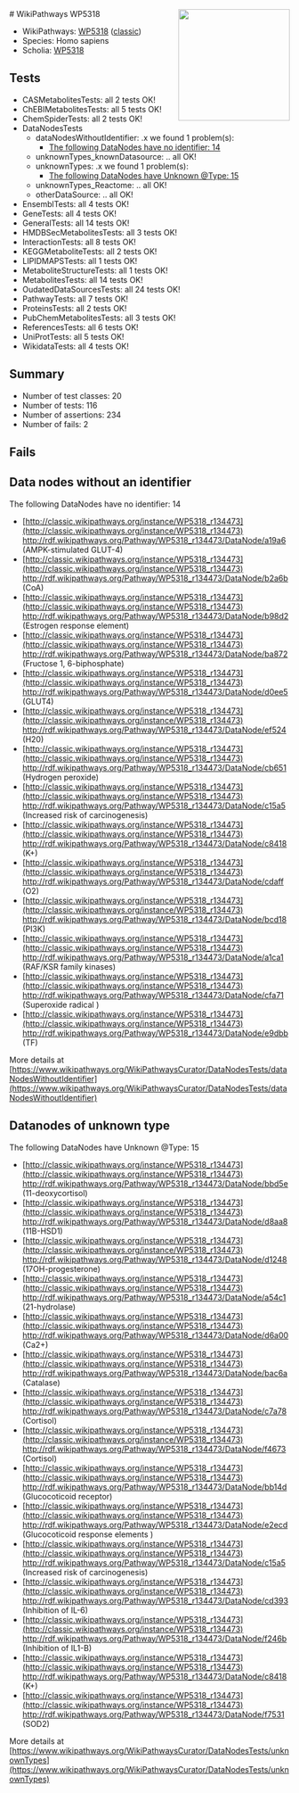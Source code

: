 <img style="float: right; width: 200px" src="https://upload.wikimedia.org/wikipedia/commons/thumb/8/83/Wplogo_with_text_500.png/640px-Wplogo_with_text_500.png" />
# WikiPathways WP5318

* WikiPathways: [WP5318](https://wikipathways.org/pathways/WP5318) ([classic](https://classic.wikipathways.org/instance/WP5318))
* Species: Homo sapiens
* Scholia: [WP5318](https://scholia.toolforge.org/wikipathways/WP5318)
## Tests
* CASMetabolitesTests: all 2 tests OK!
* ChEBIMetabolitesTests: all 5 tests OK!
* ChemSpiderTests: all 2 tests OK!
* DataNodesTests
    * dataNodesWithoutIdentifier: .x we found 1 problem(s):
        * [The following DataNodes have no identifier: 14](#8792c494)
    * unknownTypes_knownDatasource: .. all OK!
    * unknownTypes: .x we found 1 problem(s):
        * [The following DataNodes have Unknown @Type: 15](#ef950836)
    * unknownTypes_Reactome: .. all OK!
    * otherDataSource: .. all OK!
* EnsemblTests: all 4 tests OK!
* GeneTests: all 4 tests OK!
* GeneralTests: all 14 tests OK!
* HMDBSecMetabolitesTests: all 3 tests OK!
* InteractionTests: all 8 tests OK!
* KEGGMetaboliteTests: all 2 tests OK!
* LIPIDMAPSTests: all 1 tests OK!
* MetaboliteStructureTests: all 1 tests OK!
* MetabolitesTests: all 14 tests OK!
* OudatedDataSourcesTests: all 24 tests OK!
* PathwayTests: all 7 tests OK!
* ProteinsTests: all 2 tests OK!
* PubChemMetabolitesTests: all 3 tests OK!
* ReferencesTests: all 6 tests OK!
* UniProtTests: all 5 tests OK!
* WikidataTests: all 4 tests OK!


## Summary

* Number of test classes: 20
* Number of tests: 116
* Number of assertions: 234
* Number of fails: 2

## Fails

<a name="8792c494" />

## Data nodes without an identifier

The following DataNodes have no identifier: 14

* [http://classic.wikipathways.org/instance/WP5318_r134473](http://classic.wikipathways.org/instance/WP5318_r134473) http://rdf.wikipathways.org/Pathway/WP5318_r134473/DataNode/a19a6 (AMPK-stimulated GLUT-4)
* [http://classic.wikipathways.org/instance/WP5318_r134473](http://classic.wikipathways.org/instance/WP5318_r134473) http://rdf.wikipathways.org/Pathway/WP5318_r134473/DataNode/b2a6b (CoA)
* [http://classic.wikipathways.org/instance/WP5318_r134473](http://classic.wikipathways.org/instance/WP5318_r134473) http://rdf.wikipathways.org/Pathway/WP5318_r134473/DataNode/b98d2 (Estrogen response element)
* [http://classic.wikipathways.org/instance/WP5318_r134473](http://classic.wikipathways.org/instance/WP5318_r134473) http://rdf.wikipathways.org/Pathway/WP5318_r134473/DataNode/ba872 (Fructose 1, 6-biphosphate)
* [http://classic.wikipathways.org/instance/WP5318_r134473](http://classic.wikipathways.org/instance/WP5318_r134473) http://rdf.wikipathways.org/Pathway/WP5318_r134473/DataNode/d0ee5 (GLUT4)
* [http://classic.wikipathways.org/instance/WP5318_r134473](http://classic.wikipathways.org/instance/WP5318_r134473) http://rdf.wikipathways.org/Pathway/WP5318_r134473/DataNode/ef524 (H20)
* [http://classic.wikipathways.org/instance/WP5318_r134473](http://classic.wikipathways.org/instance/WP5318_r134473) http://rdf.wikipathways.org/Pathway/WP5318_r134473/DataNode/cb651 (Hydrogen peroxide)
* [http://classic.wikipathways.org/instance/WP5318_r134473](http://classic.wikipathways.org/instance/WP5318_r134473) http://rdf.wikipathways.org/Pathway/WP5318_r134473/DataNode/c15a5 (Increased risk of carcinogenesis)
* [http://classic.wikipathways.org/instance/WP5318_r134473](http://classic.wikipathways.org/instance/WP5318_r134473) http://rdf.wikipathways.org/Pathway/WP5318_r134473/DataNode/c8418 (K+)
* [http://classic.wikipathways.org/instance/WP5318_r134473](http://classic.wikipathways.org/instance/WP5318_r134473) http://rdf.wikipathways.org/Pathway/WP5318_r134473/DataNode/cdaff (O2)
* [http://classic.wikipathways.org/instance/WP5318_r134473](http://classic.wikipathways.org/instance/WP5318_r134473) http://rdf.wikipathways.org/Pathway/WP5318_r134473/DataNode/bcd18 (PI3K)
* [http://classic.wikipathways.org/instance/WP5318_r134473](http://classic.wikipathways.org/instance/WP5318_r134473) http://rdf.wikipathways.org/Pathway/WP5318_r134473/DataNode/a1ca1 (RAF/KSR family kinases)
* [http://classic.wikipathways.org/instance/WP5318_r134473](http://classic.wikipathways.org/instance/WP5318_r134473) http://rdf.wikipathways.org/Pathway/WP5318_r134473/DataNode/cfa71 (Superoxide radical
)
* [http://classic.wikipathways.org/instance/WP5318_r134473](http://classic.wikipathways.org/instance/WP5318_r134473) http://rdf.wikipathways.org/Pathway/WP5318_r134473/DataNode/e9dbb (TF)


More details at [https://www.wikipathways.org/WikiPathwaysCurator/DataNodesTests/dataNodesWithoutIdentifier](https://www.wikipathways.org/WikiPathwaysCurator/DataNodesTests/dataNodesWithoutIdentifier)

<a name="ef950836" />

## Datanodes of unknown type

The following DataNodes have Unknown @Type: 15

* [http://classic.wikipathways.org/instance/WP5318_r134473](http://classic.wikipathways.org/instance/WP5318_r134473) http://rdf.wikipathways.org/Pathway/WP5318_r134473/DataNode/bbd5e (11-deoxycortisol)
* [http://classic.wikipathways.org/instance/WP5318_r134473](http://classic.wikipathways.org/instance/WP5318_r134473) http://rdf.wikipathways.org/Pathway/WP5318_r134473/DataNode/d8aa8 (11B-HSD1)
* [http://classic.wikipathways.org/instance/WP5318_r134473](http://classic.wikipathways.org/instance/WP5318_r134473) http://rdf.wikipathways.org/Pathway/WP5318_r134473/DataNode/d1248 (17OH-progesterone)
* [http://classic.wikipathways.org/instance/WP5318_r134473](http://classic.wikipathways.org/instance/WP5318_r134473) http://rdf.wikipathways.org/Pathway/WP5318_r134473/DataNode/a54c1 (21-hydrolase)
* [http://classic.wikipathways.org/instance/WP5318_r134473](http://classic.wikipathways.org/instance/WP5318_r134473) http://rdf.wikipathways.org/Pathway/WP5318_r134473/DataNode/d6a00 (Ca2+)
* [http://classic.wikipathways.org/instance/WP5318_r134473](http://classic.wikipathways.org/instance/WP5318_r134473) http://rdf.wikipathways.org/Pathway/WP5318_r134473/DataNode/bac6a (Catalase)
* [http://classic.wikipathways.org/instance/WP5318_r134473](http://classic.wikipathways.org/instance/WP5318_r134473) http://rdf.wikipathways.org/Pathway/WP5318_r134473/DataNode/c7a78 (Cortisol)
* [http://classic.wikipathways.org/instance/WP5318_r134473](http://classic.wikipathways.org/instance/WP5318_r134473) http://rdf.wikipathways.org/Pathway/WP5318_r134473/DataNode/f4673 (Cortisol)
* [http://classic.wikipathways.org/instance/WP5318_r134473](http://classic.wikipathways.org/instance/WP5318_r134473) http://rdf.wikipathways.org/Pathway/WP5318_r134473/DataNode/bb14d (Glucocoticoid receptor)
* [http://classic.wikipathways.org/instance/WP5318_r134473](http://classic.wikipathways.org/instance/WP5318_r134473) http://rdf.wikipathways.org/Pathway/WP5318_r134473/DataNode/e2ecd (Glucocoticoid response elements
)
* [http://classic.wikipathways.org/instance/WP5318_r134473](http://classic.wikipathways.org/instance/WP5318_r134473) http://rdf.wikipathways.org/Pathway/WP5318_r134473/DataNode/c15a5 (Increased risk of carcinogenesis)
* [http://classic.wikipathways.org/instance/WP5318_r134473](http://classic.wikipathways.org/instance/WP5318_r134473) http://rdf.wikipathways.org/Pathway/WP5318_r134473/DataNode/cd393 (Inhibition of IL-6)
* [http://classic.wikipathways.org/instance/WP5318_r134473](http://classic.wikipathways.org/instance/WP5318_r134473) http://rdf.wikipathways.org/Pathway/WP5318_r134473/DataNode/f246b (Inhibition of IL1-B)
* [http://classic.wikipathways.org/instance/WP5318_r134473](http://classic.wikipathways.org/instance/WP5318_r134473) http://rdf.wikipathways.org/Pathway/WP5318_r134473/DataNode/c8418 (K+)
* [http://classic.wikipathways.org/instance/WP5318_r134473](http://classic.wikipathways.org/instance/WP5318_r134473) http://rdf.wikipathways.org/Pathway/WP5318_r134473/DataNode/f7531 (SOD2)


More details at [https://www.wikipathways.org/WikiPathwaysCurator/DataNodesTests/unknownTypes](https://www.wikipathways.org/WikiPathwaysCurator/DataNodesTests/unknownTypes)

